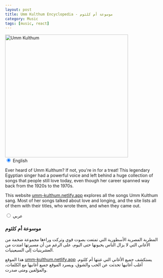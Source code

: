 ```yaml
---
layout: post
title: Umm Kulthum Encyclopedia - موسوعة أم كلثوم
category: Music
tags: [music, react]
---
```


<img src="https://www.hmz.ie/images/media/2024/umm-kulthum.png" alt="Umm Kulthum" width="400" />

<div class="tabs">
  <input type="radio" name="tabs" id="tabone" checked="checked">
  <label for="tabone">English</label>
	<div class="tab">
		<p>
			Ever heard of Umm Kulthum? If not, you're in for a treat! This legendary Egyptian singer had a powerful voice and left behind a huge collection of songs that people still love today, even though her career spanned way back from the 1920s to the 1970s.
		</p>
		<p>
			This website <a href="https://umm-kulthum.netlify.app">umm-kulthum.netlify.app</a> explores all the songs Umm Kulthum sang.  Most of her songs talked about love and longing, and the site lists all of them with their titles, who wrote them, and when they came out.
		</p>
  </div>
  
  <input type="radio" name="tabs" id="tabtwo">
  <label for="tabtwo" class="arabic">عربي</label>
  <div class="tab arabic">
    <h3>موسوعة أم كلثوم</h3>
		<p>
		المطربة المصرية الأسطورية التي تمتعت بصوت قوي وتركت وراءها مجموعة ضخمة من الأغاني التي لا يزال الناس يحبونها حتى اليوم، على الرغم من أن مسيرتها امتدت من العشرينيات إلى السبعينيات.
		</p>
		<p>
		هذا الموقع <a href="https://umm-kulthum.netlify.app">umm-kulthum.netlify.app</a> يستكشف جميع الأغاني التي غنتها أم كلثوم. أغلب أغانيها تحدثت عن الحب والشوق، ويسرد الموقع جميع أغانيها مع الكلمات، والمؤلفين ومتى صدرت.</p>
  </div>
</div>

